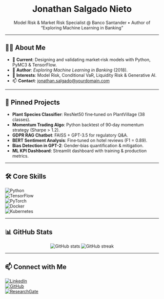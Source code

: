 <!-- Headline -->
<h1 align="center">Jonathan Salgado Nieto</h1>
<p align="center">
  Model Risk & Market Risk Specialist @ Banco Santander • Author of “Exploring Machine Learning in Banking”
</p>

---

## 👨‍🔬 About Me
- 🔭 **Current**: Designing and validating market‐risk models with Python, PyMC3 & TensorFlow.  
- 📖 **Author**: *Exploring Machine Learning in Banking* (2018).  
- 🧠 **Interests**: Model Risk, Conditional VaR, Liquidity Risk & Generative AI.  
- 📫 **Contact**: jonathan.salgado@yourdomain.com

---

## 🚀 Pinned Projects
- **Plant Species Classifier**: ResNet50 fine‐tuned on PlantVillage (38 classes).  
- **Momentum Trading Algo**: Python backtest of 90‐day momentum strategy (Sharpe > 1.2).  
- **GDPR RAG Chatbot**: FAISS + GPT-3.5 for regulatory Q&A.  
- **BERT Sentiment Analysis**: Fine‐tuned on hotel reviews (F1 = 0.89).  
- **Bias Detection in GPT-2**: Gender‐bias quantification & mitigation.  
- **ML KPI Dashboard**: Streamlit dashboard with training & production metrics.

---

## 🛠 Core Skills
![Python](https://img.shields.io/badge/Python-3.11-blue?logo=python)  
![TensorFlow](https://img.shields.io/badge/TensorFlow-2.x-orange?logo=tensorflow)  
![PyTorch](https://img.shields.io/badge/PyTorch-1.x-red?logo=pytorch)  
![Docker](https://img.shields.io/badge/Docker-24.x-blue?logo=docker)  
![Kubernetes](https://img.shields.io/badge/Kubernetes-1.27-blue?logo=kubernetes)

---

## 📊 GitHub Stats
<div align="center">
  <img src="https://github-readme-stats.vercel.app/api?username=Limman-qaidev&show_icons=true&locale=en" alt="GitHub stats" />  
  <img src="https://github-readme-streak-stats.herokuapp.com/?user=Limman-qaidev&locale=en" alt="GitHub streak" />
</div>

---

## 📫 Connect with Me
[![LinkedIn](https://img.shields.io/badge/LinkedIn-Profile-blue?logo=linkedin)](https://linkedin.com/in/jonathansalgado)  
[![GitHub](https://img.shields.io/badge/GitHub-Limman--qaidev-black?logo=github)](https://github.com/Limman-qaidev)  
[![ResearchGate](https://img.shields.io/badge/ResearchGate-Profile-green?logo=researchgate)](https://researchgate.net/profile/Jonathan_Salgado_Nieto)

